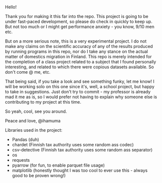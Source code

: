 Hello!

Thank you for making it this far into the repo. This project is going to be under fast-paced development, so please do check in quickly to keep up. But not too much or I might get performance anxiety - you know, 9/10 men etc.

But on a more serious note, this is a very experimental project. I do not make any claims on the scientific accuracy of any of the results produced by running programs in this repo, nor do I take any stance on the actual matter of domestics migration in Finland.
This repo is merely intended for the completion of a class project related to a subject that I found personally interesting, and related to which there were copious datasets available.
So don't come @ me, etc.

That being said, if you take a look and see something funky, let me know! I will be working solo on this one since it's, well, a school project, but happy to take in suggestions.
Just don't try to commit - my professor is already mad it me as is, so I would prefer not having to explain why someone else is contributing to my project at this time.

So yeah, cool, see you around.

Peace and love,
@ihamuma

Libraries used in the project:
- Pandas (duh)
- chardet (Finnish tax authority uses some random ass codec)
- csv-detective (Finnish tax authority uses some random ass separator)
- os
- requests
- pyarrow (for fun, to enable parquet file usage)
- matplotlib (honestly thought I was too cool to ever use this - always good to be proven wrong!)